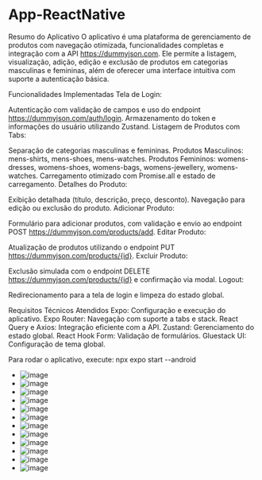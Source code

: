# App-ReactNative

Resumo do Aplicativo
O aplicativo é uma plataforma de gerenciamento de produtos com navegação otimizada, funcionalidades completas e integração com a API https://dummyjson.com. Ele permite a listagem, visualização, adição, edição e exclusão de produtos em categorias masculinas e femininas, além de oferecer uma interface intuitiva com suporte a autenticação básica.

Funcionalidades Implementadas
Tela de Login:

Autenticação com validação de campos e uso do endpoint https://dummyjson.com/auth/login.
Armazenamento do token e informações do usuário utilizando Zustand.
Listagem de Produtos com Tabs:

Separação de categorias masculinas e femininas.
Produtos Masculinos: mens-shirts, mens-shoes, mens-watches.
Produtos Femininos: womens-dresses, womens-shoes, womens-bags, womens-jewellery, womens-watches.
Carregamento otimizado com Promise.all e estado de carregamento.
Detalhes do Produto:

Exibição detalhada (título, descrição, preço, desconto).
Navegação para edição ou exclusão do produto.
Adicionar Produto:

Formulário para adicionar produtos, com validação e envio ao endpoint POST https://dummyjson.com/products/add.
Editar Produto:

Atualização de produtos utilizando o endpoint PUT https://dummyjson.com/products/{id}.
Excluir Produto:

Exclusão simulada com o endpoint DELETE https://dummyjson.com/products/{id} e confirmação via modal.
Logout:

Redirecionamento para a tela de login e limpeza do estado global.

Requisitos Técnicos Atendidos
Expo: Configuração e execução do aplicativo.
Expo Router: Navegação com suporte a tabs e stack.
React Query e Axios: Integração eficiente com a API.
Zustand: Gerenciamento do estado global.
React Hook Form: Validação de formulários.
Gluestack UI: Configuração de tema global.

Para rodar o aplicativo, execute: npx expo start --android 

- ![image](https://github.com/user-attachments/assets/be674f59-4ff4-4998-a138-e944e1057a72)
- ![image](https://github.com/user-attachments/assets/8f8a11d2-b3f9-445b-ade2-1a4325513a3f)
- ![image](https://github.com/user-attachments/assets/3dc1edc8-9728-4571-8fb4-07a12ae2ef77)
- ![image](https://github.com/user-attachments/assets/ba2f92e9-f434-43ad-8829-5a47a3b54662)
- ![image](https://github.com/user-attachments/assets/e0bdf57d-e996-4c49-95aa-898b66b0165f)
- ![image](https://github.com/user-attachments/assets/18f8c6cc-f951-40f9-bae7-10aaf8b8dc0c)
- ![image](https://github.com/user-attachments/assets/e82db749-6d8d-4333-a838-679a2d3a826f)
-  ![image](https://github.com/user-attachments/assets/dc5f9001-e279-4176-8e7a-80802a613e6c)
- ![image](https://github.com/user-attachments/assets/f3b4a10d-7742-4bb1-a8b6-3b010c14f3b9)
- ![image](https://github.com/user-attachments/assets/4c69265a-b75a-4166-8efd-101c7e3aa2ee)
- ![image](https://github.com/user-attachments/assets/1b47179e-d6cf-4eca-a17d-f78ef0c55ed6)
- ![image](https://github.com/user-attachments/assets/ce61d712-0ff8-450e-b867-efe635cfeb91)






